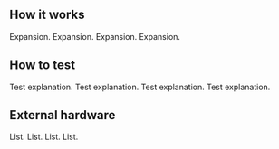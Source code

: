 <!---

This file is used to generate your project datasheet. Please fill in the information below and delete any unused
sections.

You can also include images in this folder and reference them in the markdown. Each image must be less than
512 kb in size, and the combined size of all images must be less than 1 MB.
-->

## How it works

Expansion.
Expansion.
Expansion.
Expansion.


## How to test

Test explanation.
Test explanation.
Test explanation.
Test explanation.

## External hardware

List.
List.
List.
List.
